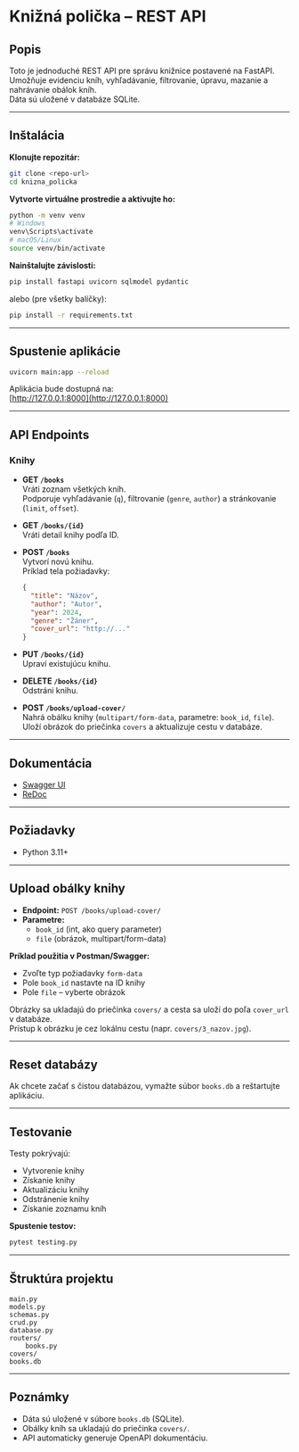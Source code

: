 # Knižná polička – REST API

## Popis

Toto je jednoduché REST API pre správu knižnice postavené na FastAPI.  
Umožňuje evidenciu kníh, vyhľadávanie, filtrovanie, úpravu, mazanie a nahrávanie obálok kníh.  
Dáta sú uložené v databáze SQLite.

---

## Inštalácia

**Klonujte repozitár:**
```bash
git clone <repo-url>
cd knizna_policka
```

**Vytvorte virtuálne prostredie a aktivujte ho:**
```bash
python -m venv venv
# Windows
venv\Scripts\activate
# macOS/Linux
source venv/bin/activate
```

**Nainštalujte závislosti:**
```bash
pip install fastapi uvicorn sqlmodel pydantic
```

alebo (pre všetky balíčky):
```bash
pip install -r requirements.txt
```

---

## Spustenie aplikácie

```bash
uvicorn main:app --reload
```

Aplikácia bude dostupná na:  
[http://127.0.0.1:8000](http://127.0.0.1:8000)

---

## API Endpoints

### Knihy

- **GET `/books`**  
  Vráti zoznam všetkých kníh.  
  Podporuje vyhľadávanie (`q`), filtrovanie (`genre`, `author`) a stránkovanie (`limit`, `offset`).

- **GET `/books/{id}`**  
  Vráti detail knihy podľa ID.

- **POST `/books`**  
  Vytvorí novú knihu.  
  Príklad tela požiadavky:
  ```json
  {
    "title": "Názov",
    "author": "Autor",
    "year": 2024,
    "genre": "Žáner",
    "cover_url": "http://..."
  }
  ```

- **PUT `/books/{id}`**  
  Upraví existujúcu knihu.

- **DELETE `/books/{id}`**  
  Odstráni knihu.

- **POST `/books/upload-cover/`**  
  Nahrá obálku knihy (`multipart/form-data`, parametre: `book_id`, `file`).  
  Uloží obrázok do priečinka `covers` a aktualizuje cestu v databáze.

---

## Dokumentácia

- [Swagger UI](http://127.0.0.1:8000/docs)
- [ReDoc](http://127.0.0.1:8000/redoc)

---

## Požiadavky

- Python 3.11+

---

## Upload obálky knihy

- **Endpoint:** `POST /books/upload-cover/`
- **Parametre:**
  - `book_id` (int, ako query parameter)
  - `file` (obrázok, multipart/form-data)

**Príklad použitia v Postman/Swagger:**
- Zvoľte typ požiadavky `form-data`
- Pole `book_id` nastavte na ID knihy
- Pole `file` – vyberte obrázok

Obrázky sa ukladajú do priečinka `covers/` a cesta sa uloží do poľa `cover_url` v databáze.  
Prístup k obrázku je cez lokálnu cestu (napr. `covers/3_nazov.jpg`).

---

## Reset databázy

Ak chcete začať s čistou databázou, vymažte súbor `books.db` a reštartujte aplikáciu.

---

## Testovanie

Testy pokrývajú:
- Vytvorenie knihy
- Získanie knihy
- Aktualizáciu knihy
- Odstránenie knihy
- Získanie zoznamu kníh

**Spustenie testov:**
```bash
pytest testing.py
```

---

## Štruktúra projektu

```
main.py
models.py
schemas.py
crud.py
database.py
routers/
    books.py
covers/
books.db
```

---

## Poznámky

- Dáta sú uložené v súbore `books.db` (SQLite).
- Obálky kníh sa ukladajú do priečinka `covers/`.
- API automaticky generuje OpenAPI dokumentáciu.
  
